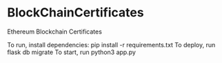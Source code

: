 # BlockChainCertificates

Ethereum Blockchain Certificates

To run, install dependencies: pip install -r requirements.txt
To deploy, run flask db migrate
To start, run python3 app.py